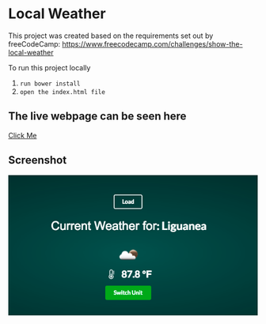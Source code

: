 # Local Weather

This project was created based on the requirements set out by freeCodeCamp: https://www.freecodecamp.com/challenges/show-the-local-weather


To run this project locally

1. `` run bower install ``
2. `` open the index.html file ``

## The live webpage can be seen here
[Click Me](https://gavin771.github.io/fcc_local_weather/)


## Screenshot
![Local Weather Screenshot](https://github.com/gavin771/fcc_local_weather/blob/master/README/screenshot.png)